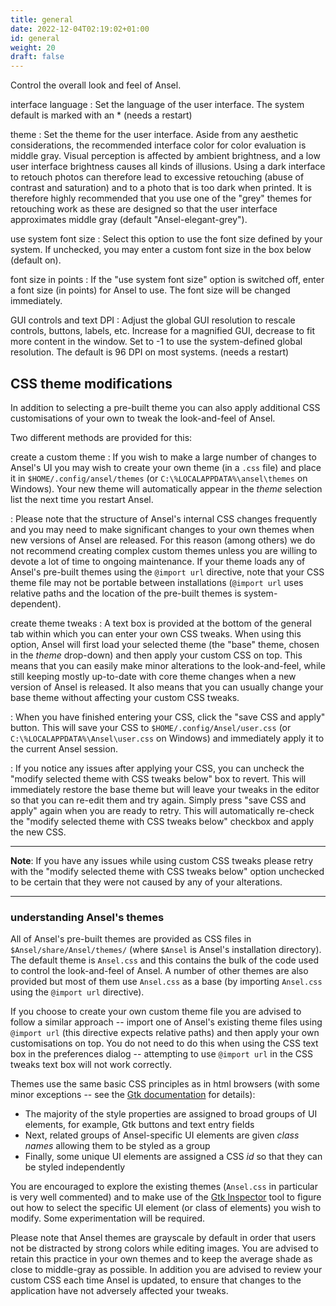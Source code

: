 ```yaml
---
title: general
date: 2022-12-04T02:19:02+01:00
id: general
weight: 20
draft: false
---
```


Control the overall look and feel of Ansel.

interface language
: Set the language of the user interface. The system default is marked with an * (needs a restart)

theme
: Set the theme for the user interface. Aside from any aesthetic considerations, the recommended interface color for color evaluation is middle gray. Visual perception is affected by ambient brightness, and a low user interface brightness causes all kinds of illusions. Using a dark interface to retouch photos can therefore lead to excessive retouching (abuse of contrast and saturation) and to a photo that is too dark when printed. It is therefore highly recommended that you use one of the "grey" themes for retouching work as these are designed so that the user interface approximates middle gray (default "Ansel-elegant-grey").

use system font size
: Select this option to use the font size defined by your system. If unchecked, you may enter a custom font size in the box below (default on).

font size in points
: If the "use system font size" option is switched off, enter a font size (in points) for Ansel to use. The font size will be changed immediately.

GUI controls and text DPI
: Adjust the global GUI resolution to rescale controls, buttons, labels, etc. Increase for a magnified GUI, decrease to fit more content in the window. Set to -1 to use the system-defined global resolution. The default is 96 DPI on most systems. (needs a restart)

## CSS theme modifications

In addition to selecting a pre-built theme you can also apply additional CSS customisations of your own to tweak the look-and-feel of Ansel.

Two different methods are provided for this:

create a custom theme
: If you wish to make a large number of changes to Ansel's UI you may wish to create your own theme (in a `.css` file) and place it in `$HOME/.config/ansel/themes` (or `C:\%LOCALAPPDATA%\ansel\themes` on Windows). Your new theme will automatically appear in the _theme_ selection list the next time you restart Ansel.

: Please note that the structure of Ansel's internal CSS changes frequently and you may need to make significant changes to your own themes when new versions of Ansel are released. For this reason (among others) we do not recommend creating complex custom themes unless you are willing to devote a lot of time to ongoing maintenance. If your theme loads any of Ansel's pre-built themes using the `@import url` directive, note that your CSS theme file may not be portable between installations (`@import url` uses relative paths and the location of the pre-built themes is system-dependent).

create theme tweaks
: A text box is provided at the bottom of the general tab within which you can enter your own CSS tweaks. When using this option, Ansel will first load your selected theme (the "base" theme, chosen in the _theme_ drop-down) and then apply your custom CSS on top. This means that you can easily make minor alterations to the look-and-feel, while still keeping mostly up-to-date with core theme changes when a new version of Ansel is released. It also means that you can usually change your base theme without affecting your custom CSS tweaks.

: When you have finished entering your CSS, click the "save CSS and apply" button. This will save your CSS to `$HOME/.config/Ansel/user.css` (or `C:\%LOCALAPPDATA%\Ansel\user.css` on Windows) and immediately apply it to the current Ansel session.

: If you notice any issues after applying your CSS, you can uncheck the "modify selected theme with CSS tweaks below" box to revert. This will immediately restore the base theme but will leave your tweaks in the editor so that you can re-edit them and try again. Simply press "save CSS and apply" again when you are ready to retry. This will automatically re-check the "modify selected theme with CSS tweaks below" checkbox and apply the new CSS.

---

**Note**: If you have any issues while using custom CSS tweaks please retry with the "modify selected theme with CSS tweaks below" option unchecked to be certain that they were not caused by any of your alterations.

---

### understanding Ansel's themes

All of Ansel's pre-built themes are provided as CSS files in `$Ansel/share/Ansel/themes/` (where `$Ansel` is Ansel's installation directory). The default theme is `Ansel.css` and this contains the bulk of the code used to control the look-and-feel of Ansel. A number of other themes are also provided but most of them use `Ansel.css` as a base (by importing `Ansel.css` using the `@import url` directive).

If you choose to create your own custom theme file you are advised to follow a similar approach -- import one of Ansel's existing theme files using `@import url` (this directive expects relative paths) and then apply your own customisations on top. You do not need to do this when using the CSS text box in the preferences dialog -- attempting to use `@import url` in the CSS tweaks text box will not work correctly.

Themes use the same basic CSS principles as in html browsers (with some minor exceptions -- see the [Gtk documentation](https://developer-old.gnome.org/gtk3/stable/chap-css-overview.html) for details):

- The majority of the style properties are assigned to broad groups of UI elements, for example, Gtk buttons and text entry fields
- Next, related groups of Ansel-specific UI elements are given _class names_ allowing them to be styled as a group
- Finally, some unique UI elements are assigned a CSS _id_ so that they can be styled independently

You are encouraged to explore the existing themes (`Ansel.css` in particular is very well commented) and to make use of the [Gtk Inspector](https://wiki.gnome.org/Projects/GTK/Inspector) tool to figure out how to select the specific UI element (or class of elements) you wish to modify. Some experimentation will be required.

Please note that Ansel themes are grayscale by default in order that users not be distracted by strong colors while editing images. You are advised to retain this practice in your own themes and to keep the average shade as close to middle-gray as possible. In addition you are advised to review your custom CSS each time Ansel is updated, to ensure that changes to the application have not adversely affected your tweaks.
